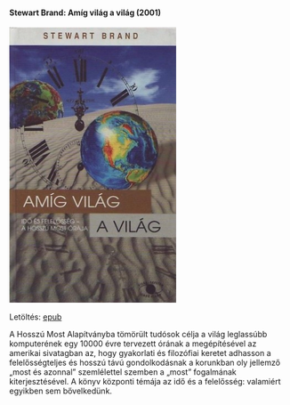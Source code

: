 #### <a name="id_1217">Stewart Brand: Amíg világ a világ (2001)</a>
<img src="https://github.com/BercziSandor/calibre_lib/raw/main/Stewart%20Brand/Amig%20vilag%20a%20vilag%20%281217%29/cover.jpg" alt="cover" width="300"/>

Letöltés: [epub](https://github.com/BercziSandor/calibre_lib/raw/main/Stewart%20Brand/Amig%20vilag%20a%20vilag%20%281217%29/Amig%20vilag%20a%20vilag%20-%20Stewart%20Brand.epub)
<div>
<p>A Hosszú Most Alapítványba tömörült tudósok célja a világ leglassúbb komputerének egy 10000 évre tervezett órának a megépítésével az amerikai sivatagban az, hogy gyakorlati és filozófiai keretet adhasson a felelősségteljes és hosszú távú gondolkodásnak a korunkban oly jellemző „most és azonnal” szemlélettel szemben a „most” fogalmának kiterjesztésével. A könyv központi témája az idő és a felelősség: valamiért egyikben sem bővelkedünk.</p></div>

